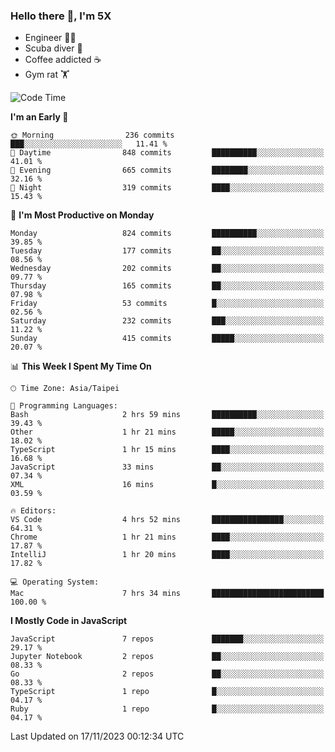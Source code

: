 ### Hello there 👋, I'm 5X

* Engineer 👨‍💻
* Scuba diver 🤿
* Coffee addicted ☕️
* Gym rat 🏋️

<!--START_SECTION:waka-->
![Code Time](http://img.shields.io/badge/Code%20Time-647%20hrs%2019%20mins-blue)

**I'm an Early 🐤** 

```text
🌞 Morning                236 commits         ███░░░░░░░░░░░░░░░░░░░░░░   11.41 % 
🌆 Daytime                848 commits         ██████████░░░░░░░░░░░░░░░   41.01 % 
🌃 Evening                665 commits         ████████░░░░░░░░░░░░░░░░░   32.16 % 
🌙 Night                  319 commits         ████░░░░░░░░░░░░░░░░░░░░░   15.43 % 
```
📅 **I'm Most Productive on Monday** 

```text
Monday                   824 commits         ██████████░░░░░░░░░░░░░░░   39.85 % 
Tuesday                  177 commits         ██░░░░░░░░░░░░░░░░░░░░░░░   08.56 % 
Wednesday                202 commits         ██░░░░░░░░░░░░░░░░░░░░░░░   09.77 % 
Thursday                 165 commits         ██░░░░░░░░░░░░░░░░░░░░░░░   07.98 % 
Friday                   53 commits          █░░░░░░░░░░░░░░░░░░░░░░░░   02.56 % 
Saturday                 232 commits         ███░░░░░░░░░░░░░░░░░░░░░░   11.22 % 
Sunday                   415 commits         █████░░░░░░░░░░░░░░░░░░░░   20.07 % 
```


📊 **This Week I Spent My Time On** 

```text
🕑︎ Time Zone: Asia/Taipei

💬 Programming Languages: 
Bash                     2 hrs 59 mins       ██████████░░░░░░░░░░░░░░░   39.43 % 
Other                    1 hr 21 mins        █████░░░░░░░░░░░░░░░░░░░░   18.02 % 
TypeScript               1 hr 15 mins        ████░░░░░░░░░░░░░░░░░░░░░   16.68 % 
JavaScript               33 mins             ██░░░░░░░░░░░░░░░░░░░░░░░   07.34 % 
XML                      16 mins             █░░░░░░░░░░░░░░░░░░░░░░░░   03.59 % 

🔥 Editors: 
VS Code                  4 hrs 52 mins       ████████████████░░░░░░░░░   64.31 % 
Chrome                   1 hr 21 mins        ████░░░░░░░░░░░░░░░░░░░░░   17.87 % 
IntelliJ                 1 hr 20 mins        ████░░░░░░░░░░░░░░░░░░░░░   17.82 % 

💻 Operating System: 
Mac                      7 hrs 34 mins       █████████████████████████   100.00 % 
```

**I Mostly Code in JavaScript** 

```text
JavaScript               7 repos             ███████░░░░░░░░░░░░░░░░░░   29.17 % 
Jupyter Notebook         2 repos             ██░░░░░░░░░░░░░░░░░░░░░░░   08.33 % 
Go                       2 repos             ██░░░░░░░░░░░░░░░░░░░░░░░   08.33 % 
TypeScript               1 repo              █░░░░░░░░░░░░░░░░░░░░░░░░   04.17 % 
Ruby                     1 repo              █░░░░░░░░░░░░░░░░░░░░░░░░   04.17 % 
```




 Last Updated on 17/11/2023 00:12:34 UTC
<!--END_SECTION:waka-->
